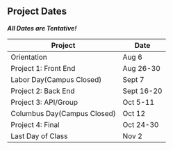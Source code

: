 ## Project Dates
***All Dates are Tentative!***

| Project               | Date       |
|-----------------------|------------|
| Orientation           | Aug 6      |
| Project 1: Front End  | Aug 26-30  |
| Labor Day(Campus Closed)| Sept 7     |
| Project 2: Back End   | Sept 16-20 |
| Project 3: API/Group  | Oct 5-11   |
| Columbus Day(Campus Closed)| Oct 12     |
| Project 4: Final      | Oct 24-30  |
| Last Day of Class     | Nov 2      |
